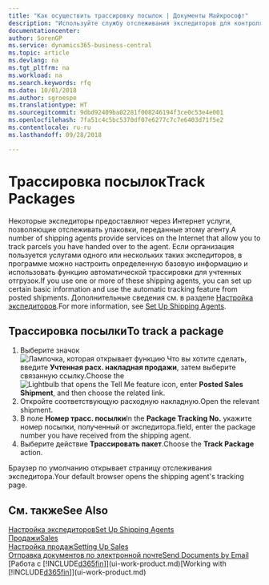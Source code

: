 ```yaml
---
title: "Как осуществить трассировку посылок | Документы Майкрософт"
description: "Используйте службу отслеживания экспедиторов для контроля хода доставки."
documentationcenter: 
author: SorenGP
ms.service: dynamics365-business-central
ms.topic: article
ms.devlang: na
ms.tgt_pltfrm: na
ms.workload: na
ms.search.keywords: rfq
ms.date: 10/01/2018
ms.author: sgroespe
ms.translationtype: HT
ms.sourcegitcommit: 9dbd92409ba02281f008246194f3ce0c53e4e001
ms.openlocfilehash: 7fa51c4c5bc5370df07e6277c7c7e6403d71f5e2
ms.contentlocale: ru-ru
ms.lasthandoff: 09/28/2018

---
```

# <a name="track-packages"></a><span data-ttu-id="af9f8-103">Трассировка посылок</span><span class="sxs-lookup"><span data-stu-id="af9f8-103">Track Packages</span></span>
<span data-ttu-id="af9f8-104">Некоторые экспедиторы предоставляют через Интернет услуги, позволяющие отслеживать упаковки, переданные этому агенту.</span><span class="sxs-lookup"><span data-stu-id="af9f8-104">A number of shipping agents provide services on the Internet that allow you to track parcels you have handed over to the agent.</span></span> <span data-ttu-id="af9f8-105">Если организация пользуется услугами одного или нескольких таких экспедиторов, в программе можно настроить определенную базовую информацию и использовать функцию автоматической трассировки для учтенных отгрузок.</span><span class="sxs-lookup"><span data-stu-id="af9f8-105">If you use one or more of these shipping agents, you can set up certain basic information and use the automatic tracking feature from posted shipments.</span></span> <span data-ttu-id="af9f8-106">Дополнительные сведения см. в разделе [Настройка экспедиторов](sales-how-to-set-up-shipping-agents.md).</span><span class="sxs-lookup"><span data-stu-id="af9f8-106">For more information, see [Set Up Shipping Agents](sales-how-to-set-up-shipping-agents.md).</span></span>  

## <a name="to-track-a-package"></a><span data-ttu-id="af9f8-107">Трассировка посылки</span><span class="sxs-lookup"><span data-stu-id="af9f8-107">To track a package</span></span>
1. <span data-ttu-id="af9f8-108">Выберите значок ![Лампочка, которая открывает функцию Что вы хотите сделать](media/ui-search/search_small.png "Что вы хотите сделать"), введите **Учтенная расх. накладная продажи**, затем выберите связанную ссылку.</span><span class="sxs-lookup"><span data-stu-id="af9f8-108">Choose the ![Lightbulb that opens the Tell Me feature](media/ui-search/search_small.png "Tell me what you want to do") icon, enter **Posted Sales Shipment**, and then choose the related link.</span></span>
2. <span data-ttu-id="af9f8-109">Откройте соответствующую расходную накладную.</span><span class="sxs-lookup"><span data-stu-id="af9f8-109">Open the relevant shipment.</span></span>
3. <span data-ttu-id="af9f8-110">В поле **Номер трасс. посылки**</span><span class="sxs-lookup"><span data-stu-id="af9f8-110">In the **Package Tracking No.**</span></span> <span data-ttu-id="af9f8-111">укажите номер посылки, полученный от экспедитора.</span><span class="sxs-lookup"><span data-stu-id="af9f8-111">field, enter the package number you have received from the shipping agent.</span></span>
4. <span data-ttu-id="af9f8-112">Выберите действие **Трассировать пакет**.</span><span class="sxs-lookup"><span data-stu-id="af9f8-112">Choose the **Track Package** action.</span></span>

<span data-ttu-id="af9f8-113">Браузер по умолчанию открывает страницу отслеживания экспедитора.</span><span class="sxs-lookup"><span data-stu-id="af9f8-113">Your default browser opens the shipping agent's tracking page.</span></span>

## <a name="see-also"></a><span data-ttu-id="af9f8-114">См. также</span><span class="sxs-lookup"><span data-stu-id="af9f8-114">See Also</span></span>
[<span data-ttu-id="af9f8-115">Настройка экспедиторов</span><span class="sxs-lookup"><span data-stu-id="af9f8-115">Set Up Shipping Agents</span></span>](sales-how-to-set-up-shipping-agents.md)  
[<span data-ttu-id="af9f8-116">Продажи</span><span class="sxs-lookup"><span data-stu-id="af9f8-116">Sales</span></span>](sales-manage-sales.md)  
[<span data-ttu-id="af9f8-117">Настройка продаж</span><span class="sxs-lookup"><span data-stu-id="af9f8-117">Setting Up Sales</span></span>](sales-setup-sales.md)  
[<span data-ttu-id="af9f8-118">Отправка документов по электронной почте</span><span class="sxs-lookup"><span data-stu-id="af9f8-118">Send Documents by Email</span></span>](ui-how-send-documents-email.md)  
<span data-ttu-id="af9f8-119">[Работа с [!INCLUDE[d365fin](includes/d365fin_md.md)]](ui-work-product.md)</span><span class="sxs-lookup"><span data-stu-id="af9f8-119">[Working with [!INCLUDE[d365fin](includes/d365fin_md.md)]](ui-work-product.md)</span></span>


